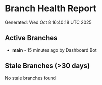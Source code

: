 # Branch Health Report
Generated: Wed Oct  8 16:40:18 UTC 2025

## Active Branches
- **main** - 15 minutes ago by Dashboard Bot

## Stale Branches (>30 days)
No stale branches found
